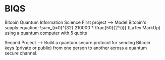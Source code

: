# BIQS
Bitcoin Quantum Information Science
First project --> Model Bitcoin's supply equation;  \sum_{i=0}^{32} 210000 * \frac{50}{2^{i}} (LaTex MarkUp) using a quantum computer with 5 qubits

Second Project --> Build a quantum secure protocol for sending Bitcoin keys (private or public) from one person to another across a quantum secure channel.
